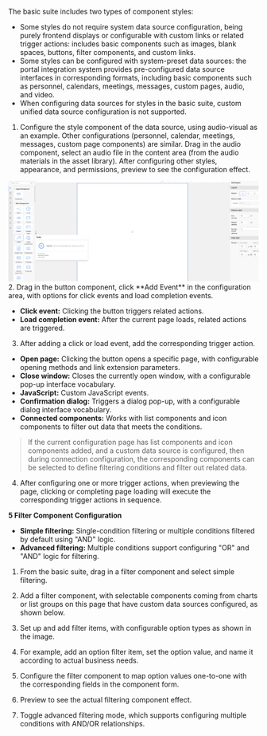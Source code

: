 The basic suite includes two types of component styles:
- Some styles do not require system data source configuration, being purely frontend displays or configurable with custom links or related trigger actions: includes basic components such as images, blank spaces, buttons, filter components, and custom links.
- Some styles can be configured with system-preset data sources: the portal integration system provides pre-configured data source interfaces in corresponding formats, including basic components such as personnel, calendars, meetings, messages, custom pages, audio, and video.
- When configuring data sources for styles in the basic suite, custom unified data source configuration is not supported.

1.	Configure the style component of the data source, using audio-visual as an example. Other configurations (personnel, calendar, meetings, messages, custom page components) are similar. 
  Drag in the audio component, select an audio file in the content area (from the audio materials in the asset library). After configuring other styles, appearance, and permissions, preview to see the configuration effect.
<div style={{ display: 'flex', justifyContent: 'left' }}>
  <img src="/img/Basic Component img 1.png" alt="Portal Diagram" width="800" />
</div>
2. Drag in the button component, click **Add Event** in the configuration area, with options for click events and load completion events.

- **Click event:** Clicking the button triggers related actions.
- **Load completion event:** After the current page loads, related actions are triggered.

3. After adding a click or load event, add the corresponding trigger action.

- **Open page:** Clicking the button opens a specific page, with configurable opening methods and link extension parameters.
- **Close window:** Closes the currently open window, with a configurable pop-up interface vocabulary.
- **JavaScript:** Custom JavaScript events.
- **Confirmation dialog:** Triggers a dialog pop-up, with a configurable dialog interface vocabulary.
- **Connected components:** Works with list components and icon components to filter out data that meets the conditions.

> If the current configuration page has list components and icon components added, and a custom data source is configured, then during connection configuration, the corresponding components can be selected to define filtering conditions and filter out related data.

4. After configuring one or more trigger actions, when previewing the page, clicking or completing page loading will execute the corresponding trigger actions in sequence.


**5 Filter Component Configuration**

- **Simple filtering:** Single-condition filtering or multiple conditions filtered by default using "AND" logic.
- **Advanced filtering:** Multiple conditions support configuring "OR" and "AND" logic for filtering.

1. From the basic suite, drag in a filter component and select simple filtering.

2. Add a filter component, with selectable components coming from charts or list groups on this page that have custom data sources configured, as shown below.

3. Set up and add filter items, with configurable option types as shown in the image.

4. For example, add an option filter item, set the option value, and name it according to actual business needs.

5. Configure the filter component to map option values one-to-one with the corresponding fields in the component form.

6. Preview to see the actual filtering component effect.

7. Toggle advanced filtering mode, which supports configuring multiple conditions with AND/OR relationships.